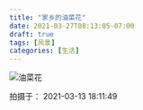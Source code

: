 ```yaml
---
title: "家乡的油菜花"
date: 2021-03-27T08:13:05-07:00
draft: true
tags: [风景]
categories: [生活]
---
```


![油菜花](https://cdn.jsdelivr.net/gh/ai0376/ownwiki.pic.0@0.7/2021-03-13_18-11-49_149.jpg)

<!--more-->
拍摄于： 2021-03-13 18:11:49
